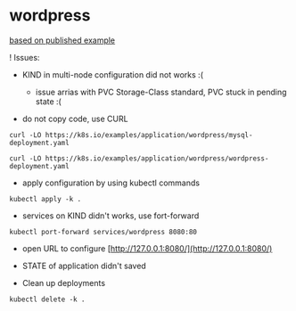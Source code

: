 # wordpress
[based on published example ](https://kubernetes.io/docs/tutorials/stateful-application/mysql-wordpress-persistent-volume/#objectives)

! Issues:
 - KIND in multi-node configuration did not works :(  
    - issue arrias with PVC  Storage-Class standard,  PVC stuck in pending state :( 

 - do not copy code, use CURL
 ```
 curl -LO https://k8s.io/examples/application/wordpress/mysql-deployment.yaml
 ```
```
curl -LO https://k8s.io/examples/application/wordpress/wordpress-deployment.yaml
```
 - apply configuration by using kubectl commands
 ```
 kubectl apply -k .
 ```
 - services on KIND didn't works, use fort-forward
 ```
 kubectl port-forward services/wordpress 8080:80
 ```
  - open URL to configure [http://127.0.0.1:8080/](http://127.0.0.1:8080/)

  - STATE of application didn't saved 

  - Clean up deployments
  ```
  kubectl delete -k .
  ```